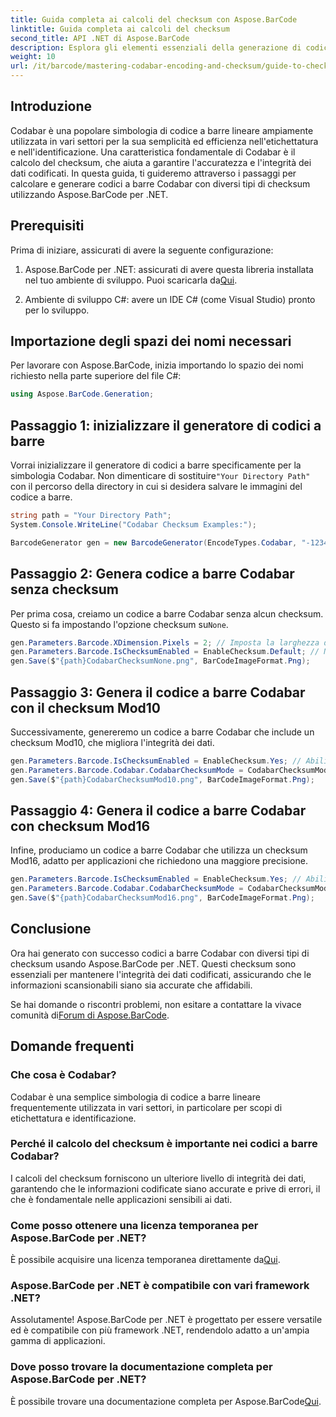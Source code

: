 ```yaml
---
title: Guida completa ai calcoli del checksum con Aspose.BarCode
linktitle: Guida completa ai calcoli del checksum
second_title: API .NET di Aspose.BarCode
description: Esplora gli elementi essenziali della generazione di codici a barre Codabar utilizzando Aspose.BarCode per .NET. Questa guida passo passo illustra come creare codici a barre con e senza checksum, migliorando l'integrità e l'accuratezza dei dati.
weight: 10
url: /it/barcode/mastering-codabar-encoding-and-checksum/guide-to-checksum-calculation/
---
```

## Introduzione

Codabar è una popolare simbologia di codice a barre lineare ampiamente utilizzata in vari settori per la sua semplicità ed efficienza nell'etichettatura e nell'identificazione. Una caratteristica fondamentale di Codabar è il calcolo del checksum, che aiuta a garantire l'accuratezza e l'integrità dei dati codificati. In questa guida, ti guideremo attraverso i passaggi per calcolare e generare codici a barre Codabar con diversi tipi di checksum utilizzando Aspose.BarCode per .NET.

## Prerequisiti

Prima di iniziare, assicurati di avere la seguente configurazione:

1.  Aspose.BarCode per .NET: assicurati di avere questa libreria installata nel tuo ambiente di sviluppo. Puoi scaricarla da[Qui](https://releases.aspose.com/barcode/net/).
   
2. Ambiente di sviluppo C#: avere un IDE C# (come Visual Studio) pronto per lo sviluppo.


## Importazione degli spazi dei nomi necessari

Per lavorare con Aspose.BarCode, inizia importando lo spazio dei nomi richiesto nella parte superiore del file C#:

```csharp
using Aspose.BarCode.Generation;
```

## Passaggio 1: inizializzare il generatore di codici a barre

 Vorrai inizializzare il generatore di codici a barre specificamente per la simbologia Codabar. Non dimenticare di sostituire`"Your Directory Path"` con il percorso della directory in cui si desidera salvare le immagini del codice a barre.

```csharp
string path = "Your Directory Path";
System.Console.WriteLine("Codabar Checksum Examples:");

BarcodeGenerator gen = new BarcodeGenerator(EncodeTypes.Codabar, "-12345-");
```

## Passaggio 2: Genera codice a barre Codabar senza checksum

 Per prima cosa, creiamo un codice a barre Codabar senza alcun checksum. Questo si fa impostando l'opzione checksum su`None`.

```csharp
gen.Parameters.Barcode.XDimension.Pixels = 2; // Imposta la larghezza delle barre
gen.Parameters.Barcode.IsChecksumEnabled = EnableChecksum.Default; // Nessun checksum
gen.Save($"{path}CodabarChecksumNone.png", BarCodeImageFormat.Png);
```

## Passaggio 3: Genera il codice a barre Codabar con il checksum Mod10

Successivamente, genereremo un codice a barre Codabar che include un checksum Mod10, che migliora l'integrità dei dati.

```csharp
gen.Parameters.Barcode.IsChecksumEnabled = EnableChecksum.Yes; // Abilita checksum
gen.Parameters.Barcode.Codabar.CodabarChecksumMode = CodabarChecksumMode.Mod10; // Imposta Mod10
gen.Save($"{path}CodabarChecksumMod10.png", BarCodeImageFormat.Png);
```

## Passaggio 4: Genera il codice a barre Codabar con checksum Mod16

Infine, produciamo un codice a barre Codabar che utilizza un checksum Mod16, adatto per applicazioni che richiedono una maggiore precisione.

```csharp
gen.Parameters.Barcode.IsChecksumEnabled = EnableChecksum.Yes; // Abilita checksum
gen.Parameters.Barcode.Codabar.CodabarChecksumMode = CodabarChecksumMode.Mod16; // Imposta Mod16
gen.Save($"{path}CodabarChecksumMod16.png", BarCodeImageFormat.Png);
```

## Conclusione

Ora hai generato con successo codici a barre Codabar con diversi tipi di checksum usando Aspose.BarCode per .NET. Questi checksum sono essenziali per mantenere l'integrità dei dati codificati, assicurando che le informazioni scansionabili siano sia accurate che affidabili.

Se hai domande o riscontri problemi, non esitare a contattare la vivace comunità di[Forum di Aspose.BarCode](https://forum.aspose.com/c/barcode/13).

## Domande frequenti

### Che cosa è Codabar?

Codabar è una semplice simbologia di codice a barre lineare frequentemente utilizzata in vari settori, in particolare per scopi di etichettatura e identificazione.

### Perché il calcolo del checksum è importante nei codici a barre Codabar?

I calcoli del checksum forniscono un ulteriore livello di integrità dei dati, garantendo che le informazioni codificate siano accurate e prive di errori, il che è fondamentale nelle applicazioni sensibili ai dati.

### Come posso ottenere una licenza temporanea per Aspose.BarCode per .NET?

 È possibile acquisire una licenza temporanea direttamente da[Qui](https://purchase.conholdate.com/temporary-license/).

### Aspose.BarCode per .NET è compatibile con vari framework .NET?

Assolutamente! Aspose.BarCode per .NET è progettato per essere versatile ed è compatibile con più framework .NET, rendendolo adatto a un'ampia gamma di applicazioni.

### Dove posso trovare la documentazione completa per Aspose.BarCode per .NET?

È possibile trovare una documentazione completa per Aspose.BarCode[Qui](https://reference.aspose.com/barcode/net/).